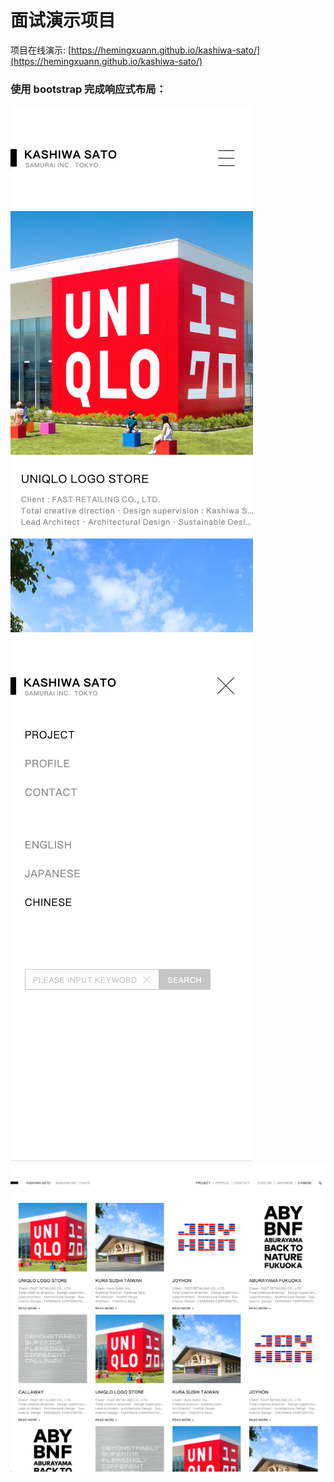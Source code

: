 # 面试演示项目

项目在线演示: [https://hemingxuann.github.io/kashiwa-sato/](https://hemingxuann.github.io/kashiwa-sato/)

### 使用 bootstrap 完成响应式布局：

![screenshot1](src/assets/images/screenshot1.png)
![screenshot2](src/assets/images/screenshot2.png)
![screenshot3](src/assets/images/screenshot3.png)
